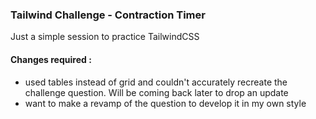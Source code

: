 ### Tailwind Challenge - Contraction Timer
Just a simple session to practice TailwindCSS

#### Changes required :
- used tables instead of grid and couldn't accurately recreate the challenge question. Will be coming back later to drop an update
- want to make a revamp of the question to develop it in my own style
